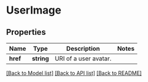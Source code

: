 # UserImage

## Properties
Name | Type | Description | Notes
------------ | ------------- | ------------- | -------------
**href** | **string** | URI of a user avatar. | 

[[Back to Model list]](../README.md#documentation-for-models) [[Back to API list]](../README.md#documentation-for-api-endpoints) [[Back to README]](../README.md)


